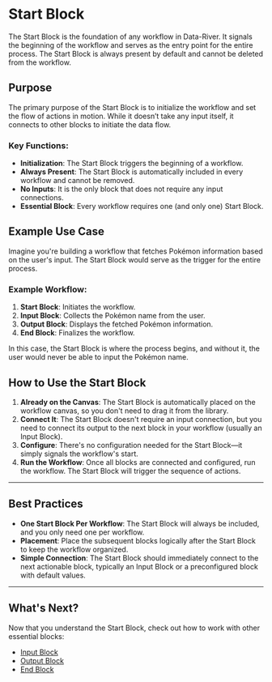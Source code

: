 # Start Block

The Start Block is the foundation of any workflow in Data-River. It signals the beginning of the workflow and serves as the entry point for the entire process. The Start Block is always present by default and cannot be deleted from the workflow.

## Purpose

The primary purpose of the Start Block is to initialize the workflow and set the flow of actions in motion. While it doesn’t take any input itself, it connects to other blocks to initiate the data flow.

### Key Functions:

- **Initialization**: The Start Block triggers the beginning of a workflow.
- **Always Present**: The Start Block is automatically included in every workflow and cannot be removed.
- **No Inputs**: It is the only block that does not require any input connections.
- **Essential Block**: Every workflow requires one (and only one) Start Block.

## Example Use Case

Imagine you're building a workflow that fetches Pokémon information based on the user's input. The Start Block would serve as the trigger for the entire process.

### Example Workflow:

1. **Start Block**: Initiates the workflow.
2. **Input Block**: Collects the Pokémon name from the user.
3. **Output Block**: Displays the fetched Pokémon information.
4. **End Block**: Finalizes the workflow.

In this case, the Start Block is where the process begins, and without it, the user would never be able to input the Pokémon name.

## How to Use the Start Block

1. **Already on the Canvas**: The Start Block is automatically placed on the workflow canvas, so you don't need to drag it from the library.
2. **Connect It**: The Start Block doesn't require an input connection, but you need to connect its output to the next block in your workflow (usually an Input Block).
3. **Configure**: There's no configuration needed for the Start Block—it simply signals the workflow's start.
4. **Run the Workflow**: Once all blocks are connected and configured, run the workflow. The Start Block will trigger the sequence of actions.

---

## Best Practices

- **One Start Block Per Workflow**: The Start Block will always be included, and you only need one per workflow.
- **Placement**: Place the subsequent blocks logically after the Start Block to keep the workflow organized.
- **Simple Connection**: The Start Block should immediately connect to the next actionable block, typically an Input Block or a preconfigured block with default values.

---

## What's Next?

Now that you understand the Start Block, check out how to work with other essential blocks:

- [Input Block](guides/building-workflows/input.md)
- [Output Block](guides/building-workflows/output.md)
- [End Block](guides/building-workflows/end.md)
